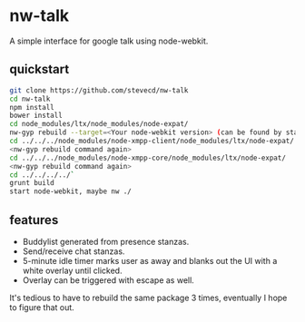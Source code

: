 # nw-talk

A simple interface for google talk using node-webkit.

## quickstart
```sh
git clone https://github.com/stevecd/nw-talk
cd nw-talk
npm install
bower install
cd node_modules/ltx/node_modules/node-expat/
nw-gyp rebuild --target=<Your node-webkit version> (can be found by starting node-webkit and going to url 'nw:version')
cd ../../../node_modules/node-xmpp-client/node_modules/ltx/node-expat/
<nw-gyp rebuild command again>
cd ../../../node_modules/node-xmpp-core/node_modules/ltx/node-expat/
<nw-gyp rebuild command again>
cd ../../../../`
grunt build
start node-webkit, maybe nw ./
```

## features
* Buddylist generated from presence stanzas.
* Send/receive chat stanzas.
* 5-minute idle timer marks user as away and blanks out the UI with a white overlay until clicked.
* Overlay can be triggered with escape as well.

It's tedious to have to rebuild the same package 3 times, eventually I hope to figure that out.
